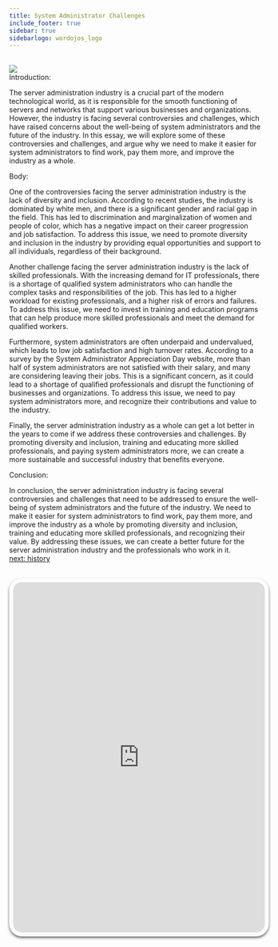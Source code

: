 ```yaml
---
title: System Administrator Challenges
include_footer: true
sidebar: true
sidebarlogo: wordojos_logo
---
```

<br>
<img src="/uploads/admins/admins (3).jpg"> 
<br>
Introduction:

The server administration industry is a crucial part of the modern technological world, as it is responsible for the smooth functioning of servers and networks that support various businesses and organizations. However, the industry is facing several controversies and challenges, which have raised concerns about the well-being of system administrators and the future of the industry. In this essay, we will explore some of these controversies and challenges, and argue why we need to make it easier for system administrators to find work, pay them more, and improve the industry as a whole.

Body:

One of the controversies facing the server administration industry is the lack of diversity and inclusion. According to recent studies, the industry is dominated by white men, and there is a significant gender and racial gap in the field. This has led to discrimination and marginalization of women and people of color, which has a negative impact on their career progression and job satisfaction. To address this issue, we need to promote diversity and inclusion in the industry by providing equal opportunities and support to all individuals, regardless of their background.

Another challenge facing the server administration industry is the lack of skilled professionals. With the increasing demand for IT professionals, there is a shortage of qualified system administrators who can handle the complex tasks and responsibilities of the job. This has led to a higher workload for existing professionals, and a higher risk of errors and failures. To address this issue, we need to invest in training and education programs that can help produce more skilled professionals and meet the demand for qualified workers.

Furthermore, system administrators are often underpaid and undervalued, which leads to low job satisfaction and high turnover rates. According to a survey by the System Administrator Appreciation Day website, more than half of system administrators are not satisfied with their salary, and many are considering leaving their jobs. This is a significant concern, as it could lead to a shortage of qualified professionals and disrupt the functioning of businesses and organizations. To address this issue, we need to pay system administrators more, and recognize their contributions and value to the industry.

Finally, the server administration industry as a whole can get a lot better in the years to come if we address these controversies and challenges. By promoting diversity and inclusion, training and educating more skilled professionals, and paying system administrators more, we can create a more sustainable and successful industry that benefits everyone.

Conclusion:

In conclusion, the server administration industry is facing several controversies and challenges that need to be addressed to ensure the well-being of system administrators and the future of the industry. We need to make it easier for system administrators to find work, pay them more, and improve the industry as a whole by promoting diversity and inclusion, training and educating more skilled professionals, and recognizing their value. By addressing these issues, we can create a better future for the server administration industry and the professionals who work in it.
<br>
<a href="https://workdojos.com/admins/history">next: history</a>
<br>
<br>
<iframe src="https://admins.workdojos.com
" style="width: 100%;height: 700px;padding: 8px; box-shadow: 0 3px 5px rgba(0,0,0,.6);border-radius: 25px;overflow: hidden;border: none;" align="middle"></iframe>
<br>
